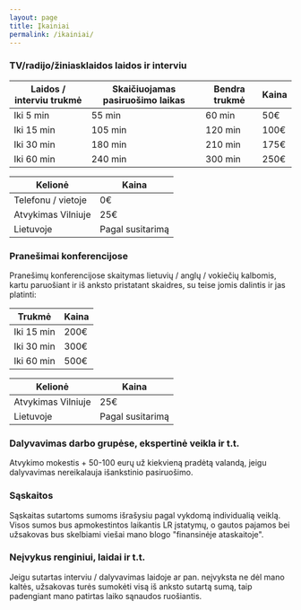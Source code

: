 ```yaml
---
layout: page
title: Įkainiai
permalink: /ikainiai/
---
```

### TV/radijo/žiniasklaidos laidos ir interviu

| Laidos / interviu trukmė | Skaičiuojamas pasiruošimo laikas | Bendra trukmė | Kaina |
|--------------------------|----------------------------------|---------------|-------|
| Iki 5 min | 55 min | 60 min | 50€ |
| Iki 15 min | 105 min | 120 min | 100€ |
| Iki 30 min | 180 min | 210 min | 175€ |
| Iki 60 min | 240 min | 300 min | 250€ |


| Kelionė | Kaina |
|--------------------|------------------|
| Telefonu / vietoje | 0€ |
| Atvykimas Vilniuje | 25€ |
| Lietuvoje | Pagal susitarimą |


### Pranešimai konferencijose

Pranešimų konferencijose skaitymas lietuvių / anglų / vokiečių kalbomis, kartu paruošiant ir iš anksto pristatant skaidres, su teise jomis dalintis ir jas platinti:

| Trukmė | Kaina |
|------------|-------|
| Iki 15 min | 200€ |
| Iki 30 min | 300€ |
| Iki 60 min | 500€ |

| Kelionė | Kaina |
|--------------------|------------------|
| Atvykimas Vilniuje | 25€ |
| Lietuvoje | Pagal susitarimą |

### Dalyvavimas darbo grupėse, ekspertinė veikla ir t.t.

Atvykimo mokestis + 50-100 eurų už kiekvieną pradėtą valandą, jeigu dalyvavimas nereikalauja išankstinio pasiruošimo.

### Sąskaitos
Sąskaitas sutartoms sumoms išrašysiu pagal vykdomą individualią veiklą. Visos sumos bus apmokestintos laikantis LR įstatymų, o gautos pajamos bei užsakovas bus skelbiami viešai mano blogo "finansinėje ataskaitoje".

### Neįvykus renginiui, laidai ir t.t.
Jeigu sutartas interviu / dalyvavimas laidoje ar pan. neįvyksta ne dėl mano kaltės, užsakovas turės sumokėti visą iš anksto sutartą sumą, taip padengiant mano patirtas laiko sąnaudos ruošiantis.
